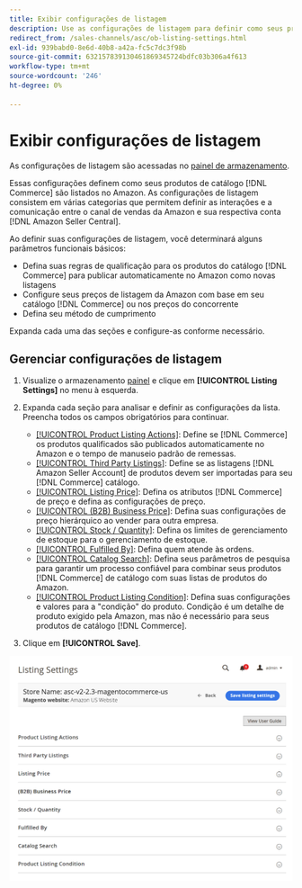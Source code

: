 ```yaml
---
title: Exibir configurações de listagem
description: Use as configurações de listagem para definir como seus produtos do catálogo  [!DNL Commerce] são listados em [!DNL Amazon Marketplace].
redirect_from: /sales-channels/asc/ob-listing-settings.html
exl-id: 939babd0-8e6d-40b8-a42a-fc5c7dc3f98b
source-git-commit: 632157839130461869345724bdfc03b306a4f613
workflow-type: tm+mt
source-wordcount: '246'
ht-degree: 0%

---
```


# Exibir configurações de listagem

As configurações de listagem são acessadas no [painel de armazenamento](./amazon-store-dashboard.md).

Essas configurações definem como seus produtos de catálogo [!DNL Commerce] são listados no Amazon. As configurações de listagem consistem em várias categorias que permitem definir as interações e a comunicação entre o canal de vendas da Amazon e sua respectiva conta [!DNL Amazon Seller Central].

Ao definir suas configurações de listagem, você determinará alguns parâmetros funcionais básicos:

- Defina suas regras de qualificação para os produtos do catálogo [!DNL Commerce] para publicar automaticamente no Amazon como novas listagens
- Configure seus preços de listagem da Amazon com base em seu catálogo [!DNL Commerce] ou nos preços do concorrente
- Defina seu método de cumprimento

Expanda cada uma das seções e configure-as conforme necessário.

## Gerenciar configurações de listagem

1. Visualize o armazenamento [painel](./amazon-store-dashboard.md) e clique em **[!UICONTROL Listing Settings]** no menu à esquerda.

1. Expanda cada seção para analisar e definir as configurações da lista. Preencha todos os campos obrigatórios para continuar.

   - [[!UICONTROL Product Listing Actions]](./product-listing-actions.md): Define se  [!DNL Commerce] os produtos qualificados são publicados automaticamente no Amazon e o tempo de manuseio padrão de remessas.
   - [[!UICONTROL Third Party Listings]](./third-party-listing-settings.md): Define se as listagens  [!DNL Amazon Seller Account] de produtos devem ser importadas para seu  [!DNL Commerce] catálogo.
   - [[!UICONTROL Listing Price]](./listing-price.md): Defina os atributos  [!DNL Commerce] de preço e defina as configurações de preço.
   - [[!UICONTROL (B2B) Business Price]](./business-pricing.md): Defina suas configurações de preço hierárquico ao vender para outra empresa.
   - [[!UICONTROL Stock / Quantity]](./stock-quantity.md): Defina os limites de gerenciamento de estoque para o gerenciamento de estoque.
   - [[!UICONTROL Fulfilled By]](./fulfilled-by.md)\: Defina quem atende às ordens.
   - [[!UICONTROL Catalog Search]](./catalog-search.md): Defina seus parâmetros de pesquisa para garantir um processo confiável para combinar seus produtos  [!DNL Commerce] de catálogo com suas listas de produtos do Amazon.
   - [[!UICONTROL Product Listing Condition]](./product-listing-condition.md): Defina suas configurações e valores para a &quot;condição&quot; do produto. Condição é um detalhe de produto exigido pela Amazon, mas não é necessário para seus produtos de catálogo [!DNL Commerce].

1. Clique em **[!UICONTROL Save]**.

![Configurações de listagem](assets/amazon-listing-settings.png)
